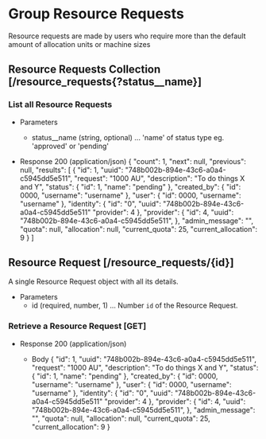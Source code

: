 # Group Resource Requests
Resource requests are made by users who require more than the default amount of allocation units or machine sizes

## Resource Requests Collection [/resource_requests{?status__name}]

### List all Resource Requests

+ Parameters
    + status__name (string, optional) ... 'name' of status type eg. 'approved' or 'pending'

+ Response 200 (application/json)
{
    "count": 1,
    "next": null,
    "previous": null,
    "results": [
        {
            "id": 1,
            "uuid": "748b002b-894e-43c6-a0a4-c5945dd5e511",
            "request": "1000 AU",
            "description": "To do things X and Y",
            "status": {
                "id": 1,
                "name": "pending"
            },
            "created_by": {
                "id": 0000,
                "username": "username"
            },
            "user": {
                "id": 0000,
                "username": "username"
            },
            "identity": {
                "id": "0",
                "uuid": "748b002b-894e-43c6-a0a4-c5945dd5e511"
                "provider": 4
            },
            "provider": {
                "id": 4,
                "uuid": "748b002b-894e-43c6-a0a4-c5945dd5e511",
            },
            "admin_message": "",
            "quota": null,
            "allocation": null,
            "current_quota": 25,
            "current_allocation": 9
        }
    ]

## Resource Request [/resource_requests/{id}]
A single Resource Request object with all its details.

+ Parameters
    + id (required, number, 1) ... Number `id` of the Resource Request.

### Retrieve a Resource Request [GET]
+ Response 200 (application/json)

    + Body
         {
            "id": 1,
            "uuid": "748b002b-894e-43c6-a0a4-c5945dd5e511",
            "request": "1000 AU",
            "description": "To do things X and Y",
            "status": {
                "id": 1,
                "name": "pending"
            },
            "created_by": {
                "id": 0000,
                "username": "username"
            },
            "user": {
                "id": 0000,
                "username": "username"
            },
            "identity": {
                "id": "0",
                "uuid": "748b002b-894e-43c6-a0a4-c5945dd5e511"
                "provider": 4
            },
            "provider": {
                "id": 4,
                "uuid": "748b002b-894e-43c6-a0a4-c5945dd5e511",
            },
            "admin_message": "",
            "quota": null,
            "allocation": null,
            "current_quota": 25,
            "current_allocation": 9
        }
       

